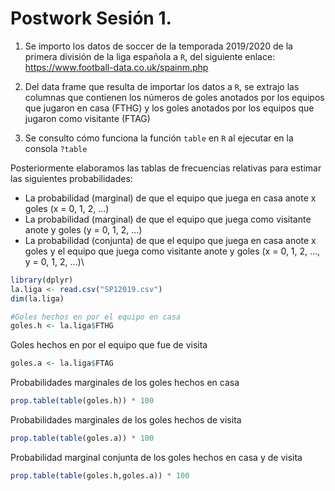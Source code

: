 # Postwork Sesión 1.

1. Se importo los datos de soccer de la temporada 2019/2020 de la primera división de la liga española a `R`, del siguiente enlace: https://www.football-data.co.uk/spainm.php

2. Del data frame que resulta de importar los datos a `R`, se extrajo las columnas que contienen los números de goles anotados por los equipos que jugaron en casa (FTHG) y los goles anotados por los equipos que jugaron como visitante (FTAG)

3. Se consulto cómo funciona la función `table` en `R` al ejecutar en la consola `?table`
 
Posteriormente elaboramos las tablas de frecuencias relativas para estimar las siguientes probabilidades:

- La probabilidad (marginal) de que el equipo que juega en casa anote x goles (x = 0, 1, 2, ...)
- La probabilidad (marginal) de que el equipo que juega como visitante anote y goles (y = 0, 1, 2, ...)
- La probabilidad (conjunta) de que el equipo que juega en casa anote x goles y el equipo que juega como visitante anote y goles (x = 0, 1, 2, ..., y = 0, 1, 2, ...)\



```R
library(dplyr)
la.liga <- read.csv("SP12019.csv")
dim(la.liga)
```



```R
#Goles hechos en por el equipo en casa
goles.h <- la.liga$FTHG 
```
Goles hechos en por el equipo que fue de visita
```R
goles.a <- la.liga$FTAG
```


Probabilidades marginales de los goles hechos en casa
```R
prop.table(table(goles.h)) * 100
```
Probabilidades marginales de los goles hechos de visita
```R
prop.table(table(goles.a)) * 100
```
Probabilidad marginal conjunta de los goles hechos en casa y de visita
```R
prop.table(table(goles.h,goles.a)) * 100
```

